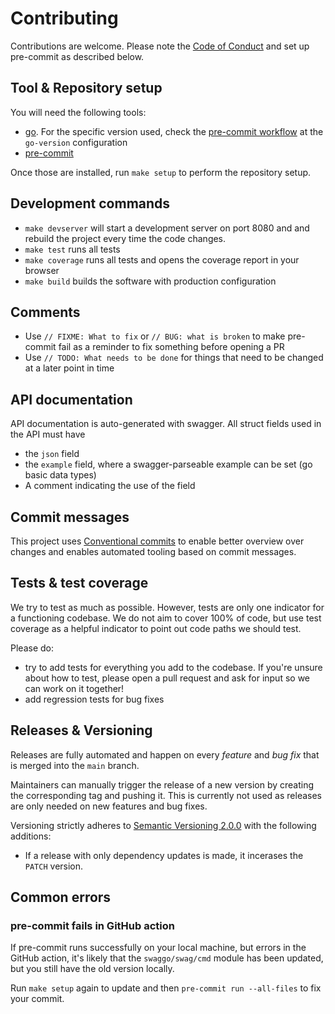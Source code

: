 # Contributing

Contributions are welcome. Please note the [Code of Conduct](CODE_OF_CONDUCT.md) and set up pre-commit as described below.

## Tool & Repository setup

You will need the following tools:

- [go](https://go.dev/). For the specific version used, check the [pre-commit workflow](.github/workflows/pre-commit.yml) at the `go-version` configuration
- [pre-commit](https://pre-commit.com/)

Once those are installed, run `make setup` to perform the repository setup.

## Development commands

- `make devserver` will start a development server on port 8080 and and rebuild the project every time the code changes.
- `make test` runs all tests
- `make coverage` runs all tests and opens the coverage report in your browser
- `make build` builds the software with production configuration

## Comments

- Use `// FIXME: What to fix` or `// BUG: what is broken` to make pre-commit fail as a reminder to fix something before opening a PR
- Use `// TODO: What needs to be done` for things that need to be changed at a later point in time

## API documentation

API documentation is auto-generated with swagger. All struct fields used in the API must have

- the `json` field
- the `example` field, where a swagger-parseable example can be set (go basic data types)
- A comment indicating the use of the field

## Commit messages

This project uses [Conventional commits](https://www.conventionalcommits.org/en/v1.0.0-beta.4/)
to enable better overview over changes and enables automated tooling based on commit messages.

## Tests & test coverage

We try to test as much as possible. However, tests are only one indicator for a functioning codebase.
We do not aim to cover 100% of code, but use test coverage as a helpful indicator to point out code paths we should test.

Please do:

- try to add tests for everything you add to the codebase. If you're unsure about how to test, please open a pull request and ask for input so we can work on it together!
- add regression tests for bug fixes

## Releases & Versioning

Releases are fully automated and happen on every _feature_ and _bug fix_ that is merged into the `main` branch.

Maintainers can manually trigger the release of a new version by creating the corresponding tag and pushing it.
This is currently not used as releases are only needed on new features and bug fixes.

Versioning strictly adheres to [Semantic Versioning 2.0.0](https://semver.org/spec/v2.0.0.html) with the following additions:

- If a release with only dependency updates is made, it incerases the `PATCH` version.

## Common errors

### pre-commit fails in GitHub action

If pre-commit runs successfully on your local machine, but errors in the GitHub action, it's likely that the `swaggo/swag/cmd` module has been updated, but you still have the old version locally.

Run `make setup` again to update and then `pre-commit run --all-files` to fix your commit.
